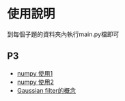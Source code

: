 # 使用說明

到每個子題的資料夾內執行main.py檔即可

## P3
+ [numpy 使用1](https://www.w3schools.com/python/numpy_creating_arrays.asp)
+ [numpy 使用2](https://www.brilliantcode.net/1062/numpy-tutorial-basic-operations/)
+ [Gaussian filter的概念](https://medium.com/@bob800530/python-gaussian-filter-%E6%A6%82%E5%BF%B5%E8%88%87%E5%AF%A6%E4%BD%9C-676aac52ea17)